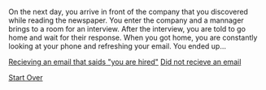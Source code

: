 On the next day, you arrive in front of the company that you discovered while reading the newspaper. You enter the company and a mannager brings to a room for an interview. After the interview, you are told to go home and wait for their response. When you got home, you are constantly looking at your phone and refreshing your email. You ended up...

[Recieving an email that saids "you are hired"](company.md)
[Did not recieve an email](beggar.md)

[Start Over](../kicked-out.md)